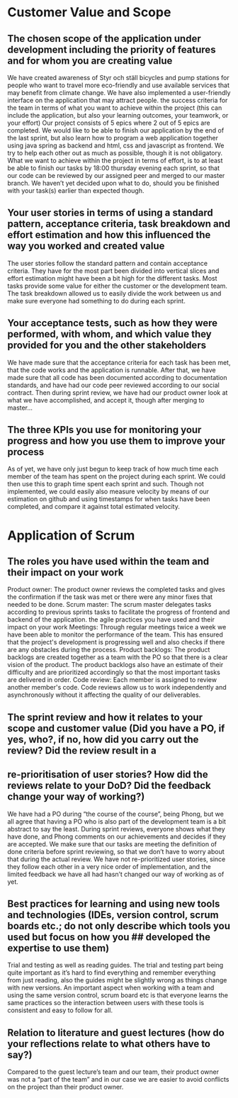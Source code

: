 # Customer Value and Scope
## The chosen scope of the application under development including the priority of features and for whom you are creating value
  We have created awareness of Styr och ställ bicycles and pump stations for people who want to travel more eco-friendly and use available services that may benefit from climate     change. We have also implemented a user-friendly interface on the application that may attract people.
  the success criteria for the team in terms of what you want to achieve within the project (this can include the application, but also your learning outcomes, your teamwork, or     your effort)
  Our project consists of 5 epics where 2 out of 5 epics are completed. We would like to be able to finish our application by the end of the last sprint, but also learn how to       program a web application together using java spring as backend and html, css and javascript as frontend. We try to help each other out as much as possible, though it is not       obligatory. What we want to achieve within the project in terms of effort, is to at least be able to finish our tasks by 18:00 thursday evening each sprint, so that our code can   be reviewed by our assigned peer and merged to our master branch. We haven’t yet decided upon what to do, should you be finished with your task(s) earlier than expected though. 
 
## Your user stories in terms of using a standard pattern, acceptance criteria, task breakdown and effort estimation and how this influenced the way you worked and created value
  The user stories follow the standard pattern and contain acceptance criteria. They have for the most part been divided into vertical slices and effort estimation might have been   a bit high for the different tasks. Most tasks provide some value for either the customer or the development team. The task breakdown allowed us to easily divide the work         between us and make sure everyone had something to do during each sprint.
 
 
 
 
## Your acceptance tests, such as how they were performed, with whom, and which value they provided for you and the other stakeholders
  We have made sure that the acceptance criteria for each task has been met, that the code works and the application is runnable. After that, we have made sure that all code has     been documented according to documentation standards, and have had our code peer reviewed according to our social contract. Then during sprint review, we have had our product     owner look at what we have accomplished, and accept it, though after merging to master...
 
 
## The three KPIs you use for monitoring your progress and how you use them to improve your process
  As of yet, we have only just begun to keep track of how much time each member of the team has spent on the project during each sprint. We could then use this to graph time spent   each sprint and such. Though not implemented, we could easily also measure velocity by means of our estimation on github and using timestamps for when tasks have been completed,   and compare it against total estimated velocity.
  
# Application of Scrum
## The roles you have used within the team and their impact on your work
  Product owner: The product owner reviews the completed tasks and gives the confirmation if the task was met or there were any minor fixes that needed to be done.
  Scrum master: The scrum master delegates tasks according to previous sprints tasks to facilitate the progress of frontend and backend of the application.
  the agile practices you have used and their impact on your work
  Meetings: Through regular meetings twice a week we have been able to monitor the performance of the team. This has ensured that the project's development is progressing well     and also checks if there are any obstacles during the process. 
  Product backlogs: The product backlogs are created together as a team with the PO so that there is a clear vision of the product. The product backlogs also have an estimate of   their difficulty and are prioritized accordingly so that the most important tasks are delivered in order. 
  Code review: Each member is assigned to review another member's code. Code reviews allow us to work independently and asynchronously without it affecting the quality of our     deliverables.
## The sprint review and how it relates to your scope and customer value (Did you have a PO, if yes, who?, if no, how did you carry out the review? Did the review result in a 
## re-prioritisation of user stories? How did the reviews relate to your DoD? Did the feedback change your way of working?)
  We have had a PO during “the course of the course”, being Phong, but we all agree that having a PO who is also part of the development team is a bit abstract to say the least.   During sprint reviews, everyone shows what they have done, and Phong comments on our achievements and decides if they are accepted. We make sure that our tasks are meeting the   definition of done criteria before sprint reviewing, so that we don’t have to worry about that during the actual review. We have not re-prioritized user stories, since they     follow each other in a very nice order of implementation, and the limited feedback we have all had hasn’t changed our way of working as of yet.
## Best practices for learning and using new tools and technologies (IDEs, version control, scrum boards etc.; do not only describe which tools you used but focus on how you      ## developed the expertise to use them)
  Trial and testing as well as reading guides. The trial and testing part being quite important as it’s hard to find everything and remember everything from just reading, also     the guides might be slightly wrong as things change with new versions. An important aspect when working with a team and using the same version control, scrum board etc is that   everyone learns the same practices so the interaction between users with these tools is consistent and easy to follow for all.

## Relation to literature and guest lectures (how do your reflections relate to what others have to say?)
  Compared to the guest lecture’s team and our team, their product owner was not a “part of the team” and in our case we are easier to avoid conflicts on the project than their   product owner.

